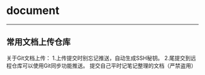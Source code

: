 # document
----------------
常用文档上传仓库
----------------
关于Git文档上传：
1.上传提交时别忘记推送，自动生成SSH秘钥。
2.尾提交到远程仓库可以使用Git同步功能推送。
提交自己平时记笔记整理的文档（严禁盗用）

